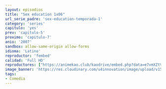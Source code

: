 ```yaml
---
layout: episodios
title: "Sex education 1x06"
url_serie_padre: 'sex-education-temporada-1'
category: 'series'
capitulo: 'yes'
prev: 'capitulo-5'
proximo: 'capitulo-7'
anio: '2007'
sandbox: allow-same-origin allow-forms
idioma: 'Latino'
reproductor: 'fembed'
calidad: 'Full HD'
reproductores: ["https://animekao.club/kaodrive/embed.php?data=e7vmXZtVLHxawq+DgQT5TgP7RjUdjbl/QjCYk7+H5HWBfpq/uO1knHlK5aZI1cVwPEFR1gf2xsReXDJsOCmm71mO2tdePJnnzC7U7Bbkf/Eao0sebOnd5Os0dLsYdoY4Qh6X1ajopJ+xeTu3mPHGmXWisH8B6oJTSt9wZsosIj0DBBSY1TVHFi3HrtP5Nh5lE78NzqVYVelR2ovLqqYyvLCvKK571D/gnifqQhV+HLNE19bvijAhi+tcPfjsgv+ysQ1qD6lcGJt+Vs/8Zk5n1hqpX3f8wGscwj8qN6M+gq0/W2D9eS16c77OkXzGkMPZdLYhQnzG9OwAbWsAqdGdI/NG9lDcvr+XfWUBCRoQblAyC/dpQ6h37KHesgUpPOT/O4YzJ72vySw+YNBSlEvYSA==","https://www.ilovefembed.best/v/kerqxt3zp5lzzl1","https://gdriveplayer.co/embed2.php?link=AoWbxcmZRoPq1zNpqc4y3gsK%252FNEiRzl5tHa7qJg0hpivjqgfFe3GDIG8RevzBezOJGZC58%252BoKiO2qL835MrW0AOA%252BclSRWwI8AaiIZxFfUi5gTUaBwi2NI5TTAd%252FZiqIFG1A%252F8NecJP7X2Z4qDX2%252FuXZHJnhr%252BDf%252BLEDrK37%252FaKXEAT6PSwA5%252FIVQwSy%252FnK9n9I%252FFn1cgDocU9VdIEtqiy"]
image_banner: 'https://res.cloudinary.com/u4innovation/image/upload/v1565906678/sex-poster-min_yeylaj.jpg'
tags:
- Comedia
---
```













